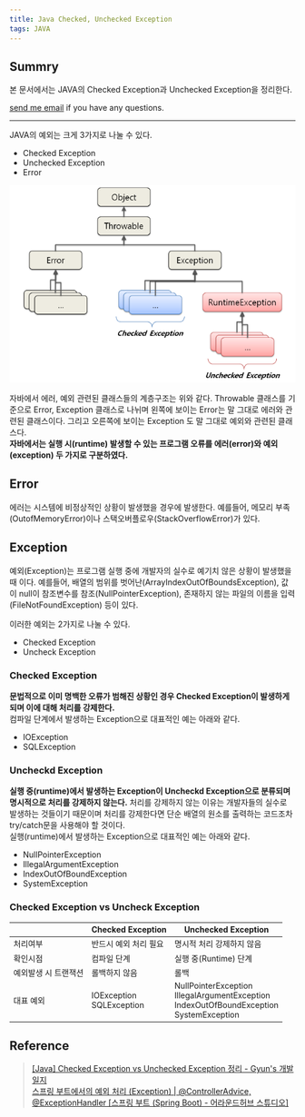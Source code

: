 ```yaml
---
title: Java Checked, Unchecked Exception
tags: JAVA
---
```


## Summry

본 문서에서는 JAVA의 Checked Exception과 Unchecked Exception을 정리한다.  

[send me email](mailto:jewel7492@gmail.com) if you have any questions.

<!--more-->

---

JAVA의 예외는 크게 3가지로 나눌 수 있다.  
* Checked Exception
* Unchecked Exception
* Error

![그림1](/assets/JAVA/Exception/1.png)

자바에서 에러, 예외 관련된 클래스들의 계층구조는 위와 같다. Throwable 클래스를 기준으로 Error, Exception 클래스로 나뉘며 왼쪽에 보이는 Error는 말 그대로 에러와 관련된 클래스이다. 그리고 오른쪽에 보이는 Exception 도 말 그대로 예외와 관련된 클래스다.  
**자바에서는 실행 시(runtime) 발생할 수 있는 프로그램 오류를 에러(error)와 예외(exception) 두 가지로 구분하였다.**

## Error

에러는 시스템에 비정상적인 상황이 발생했을 경우에 발생한다. 예를들어, 메모리 부족(OutofMemoryError)이나 스택오버플로우(StackOverflowError)가 있다.

## Exception

예외(Exception)는 프로그램 실행 중에 개발자의 실수로 예기치 않은 상황이 발생했을 때 이다. 예를들어, 배열의 범위를 벗어난(ArrayIndexOutOfBoundsException), 값이 null이 참조변수를 참조(NullPointerException), 존재하지 않는 파일의 이름을 입력 (FileNotFoundException) 등이 있다.  

이러한 예외는 2가지로 나눌 수 있다.
* Checked Exception
* Uncheck Exception

### Checked Exception

**문법적으로 이미 명백한 오류가 범해진 상황인 경우 Checked Exception이 발생하게 되며 이에 대해 처리를 강제한다.**  
컴파일 단계에서 발생하는 Exception으로 대표적인 예는 아래와 같다.  
* IOException
* SQLException

### Uncheckd Exception

**실행 중(runtime)에서 발생하는 Exception이 Uncheckd Exception으로 분류되며 명시적으로 처리를 강제하지 않는다.**  처리를 강제하지 않는 이유는 개발자들의 실수로 발생하는 것들이기 때문이며 처리를 강제한다면 단순 배열의 원소를 출력하는 코드조차 try/catch문을 사용해야 할 것이다.  
실행(runtime)에서 발생하는 Exception으로 대표적인 예는 아래와 같다.  
* NullPointerException
* IllegalArgumentException
* IndexOutOfBoundException
* SystemException

### Checked Exception vs Uncheck Exception

||Checked Exception|Unchecked Exception|
|--|--|--|
|처리여부|반드시 예외 처리 필요|명시적 처리 강제하지 않음|
|확인시점|컴파일 단계|실행 중(Runtime) 단계|
|예외발생 시 트랜잭션|롤백하지 않음|롤백|
|대표 예외|IOException <br> SQLException|NullPointerException <br> IllegalArgumentException <br> IndexOutOfBoundException <br> SystemException|

## Reference

> [[Java] Checked Exception vs Unchecked Exception 정리 - Gyun's 개발일지](https://devlog-wjdrbs96.tistory.com/351)  
> [스프링 부트에서의 예외 처리 (Exception) | @ControllerAdvice, @ExceptionHandler [스프링 부트 (Spring Boot) - 어라운드허브 스튜디오]](https://www.youtube.com/watch?v=nyN4o9eXqm0&list=LL&index=4&t=562s&ab_channel=%EC%96%B4%EB%9D%BC%EC%9A%B4%EB%93%9C%ED%97%88%EB%B8%8C%EC%8A%A4%ED%8A%9C%EB%94%94%EC%98%A4-AroundHubStudio)  